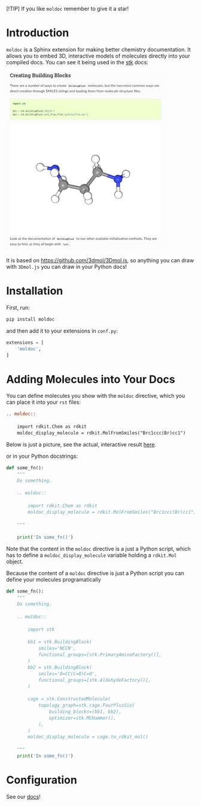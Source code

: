 [!TIP]
If you like ``moldoc`` remember to give it a star!

# Introduction

`moldoc` is a Sphinx extension for making better chemistry documentation. It
allows you to embed 3D, interactive models of molecules directly into your
compiled docs. You can see it being used in the
[stk](https://stk.readthedocs.io/en/stable/basic_examples.html) docs:

![moldoc](moldoc.gif)

It is based on https://github.com/3dmol/3Dmol.js, so anything you can draw
with `3Dmol.js` you can draw in your Python docs!

# Installation

First, run:

```bash
pip install moldoc
```

and then add it to your extensions in `conf.py`:

```python
extensions = [
    'moldoc',
]
```

# Adding Molecules into Your Docs

You can define molecules you show with the `moldoc` directive, which you  can
place it into your `rst` files:

```rst
.. moldoc::

    import rdkit.Chem as rdkit
    moldoc_display_molecule = rdkit.MolFromSmiles("Brc1ccc(Br)cc1")
```

Below is just a picture, see the actual, interactive result
[here](https://moldoc.readthedocs.io/en/stable#adding-molecules-into-your-docs>).

or in your Python docstrings:

```python
def some_fn():
    """
    Do something.

    .. moldoc::

        import rdkit.Chem as rdkit
        moldoc_display_molecule = rdkit.MolFromSmiles("Brc1ccc(Br)cc1")

    """

    print('In some_fn()')
```

Note that the content in the `moldoc` directive is a just a Python script,
which has to define a `moldoc_display_molecule` variable holding a `rdkit.Mol`
object.

Because the content of a `moldoc` directive is just a Python script you can
define your molecules programatically

```python
def some_fn():
    """
    Do something.

    .. moldoc::

        import stk

        bb1 = stk.BuildingBlock(
            smiles='NCCN',
            functional_groups=[stk.PrimaryAminoFactory()],
        )
        bb2 = stk.BuildingBlock(
            smiles='O=CC(C=O)C=O',
            functional_groups=[stk.AldehydeFactory()],
        )

        cage = stk.ConstructedMolecule(
            topology_graph=stk.cage.FourPlusSix(
                building_blocks=(bb1, bb2),
                optimizer=stk.MCHammer(),
            ),
        )
        moldoc_display_molecule = cage.to_rdkit_mol()

    """
    print('In some_fn()')

```

# Configuration

See our [docs](https://moldoc.readthedocs.io/en/stable)!
